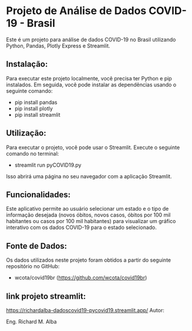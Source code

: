 # Projeto de Análise de Dados COVID-19 - Brasil

Este é um projeto para análise de dados COVID-19 no Brasil utilizando Python, Pandas, Plotly Express e Streamlit.

## Instalação:

Para executar este projeto localmente, você precisa ter Python e pip instalados. Em seguida, você pode instalar as dependências usando o seguinte comando:

- pip install pandas 
- pip install plotly 
- pip install streamlit

## Utilização:

Para executar o projeto, você pode usar o Streamlit. Execute o seguinte comando no terminal:

- streamlit run pyCOVID19.py

Isso abrirá uma página no seu navegador com a aplicação Streamlit.

## Funcionalidades:

Este aplicativo permite ao usuário selecionar um estado e o tipo de informação desejada (novos óbitos, novos casos, óbitos por 100 mil habitantes ou casos por 100 mil habitantes) para visualizar um gráfico interativo com os dados COVID-19 para o estado selecionado.

## Fonte de Dados:

Os dados utilizados neste projeto foram obtidos a partir do seguinte repositório no GitHub:

- wcota/covid19br (https://github.com/wcota/covid19br)
  
## link projeto streamlit:
https://richardalba-dadoscovid19-pycovid19.streamlit.app/
Autor: 

Eng. Richard M. Alba
